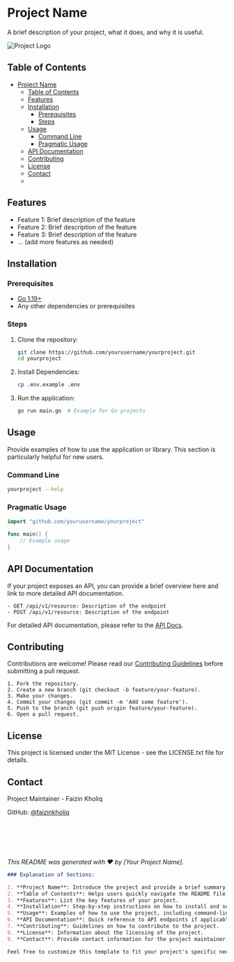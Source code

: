 # Project Name

A brief description of your project, what it does, and why it is useful.

![Project Logo](docs/images/logo.png)  <!-- Optional: Project logo -->

## Table of Contents

- [Project Name](#project-name)
  - [Table of Contents](#table-of-contents)
  - [Features](#features)
  - [Installation](#installation)
    - [Prerequisites](#prerequisites)
    - [Steps](#steps)
  - [Usage](#usage)
    - [Command Line](#command-line)
    - [Pragmatic Usage](#pragmatic-usage)
  - [API Documentation](#api-documentation)
  - [Contributing](#contributing)
  - [License](#license)
  - [Contact](#contact)
  - [](#)

## Features

- Feature 1: Brief description of the feature
- Feature 2: Brief description of the feature
- Feature 3: Brief description of the feature
- ... (add more features as needed)

## Installation

### Prerequisites

- [Go 1.19+](https://golang.org/dl/)  <!-- Example for a Go project -->
- Any other dependencies or prerequisites

### Steps

1. Clone the repository:
   ```bash
   git clone https://github.com/yourusername/yourproject.git
   cd yourproject
   ```

2. Install Dependencies:
   ```bash
   cp .env.example .env
   ```

3. Run the application:
   ```bash
   go run main.go  # Example for Go projects
   ```

## Usage

Provide examples of how to use the application or library. This section is particularly helpful for new users.

### Command Line

```bash
yourproject --help
```

### Pragmatic Usage

```go
import "github.com/yourusername/yourproject"

func main() {
    // Example usage
}
```

## API Documentation

If your project exposes an API, you can provide a brief overview here and link to more detailed API documentation.

    - GET /api/v1/resource: Description of the endpoint
    - POST /api/v1/resource: Description of the endpoint

For detailed API documentation, please refer to the [API Docs](https://github.com/faizinkholiq/mydocs_template/blob/master/docs/api.md).

## Contributing

Contributions are welcome! Please read our [Contributing Guidelines](https://github.com/faizinkholiq/mydocs_template/blob/master/CONTRIBUTING.md) before submitting a pull request.

    1. Fork the repository.
    2. Create a new branch (git checkout -b feature/your-feature).
    3. Make your changes.
    4. Commit your changes (git commit -m 'Add some feature').
    5. Push to the branch (git push origin feature/your-feature).
    6. Open a pull request.

## License

This project is licensed under the MIT License - see the LICENSE.txt file for details.

## Contact

Project Maintainer - Faizin Kholiq

GitHub: [@faizinkholiq](https://github.com/faizinkholiq)

<br><br>
---

_This README was generated with ❤️ by [Your Project Name]_.

```markdown
### Explanation of Sections:

1. **Project Name**: Introduce the project and provide a brief summary.
2. **Table of Contents**: Helps users quickly navigate the README file.
3. **Features**: List the key features of your project.
4. **Installation**: Step-by-step instructions on how to install and set up the project.
5. **Usage**: Examples of how to use the project, including command-line and programmatic examples.
6. **API Documentation**: Quick reference to API endpoints if applicable.
7. **Contributing**: Guidelines on how to contribute to the project.
8. **License**: Information about the licensing of the project.
9. **Contact**: Provide contact information for the project maintainer.

Feel free to customize this template to fit your project's specific needs.
```